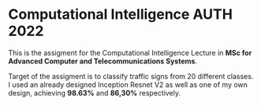 # Computational Intelligence AUTH 2022

This is the assigment for the Computational Intelligence Lecture in **MSc for Advanced Computer and Telecommunications Systems**.

Target of the assigment is to classify traffic signs from 20 different classes. I used an already designed Inception Resnet V2 as well as one of my own design, achieving **98.63%** and **86,30%** respectively.
